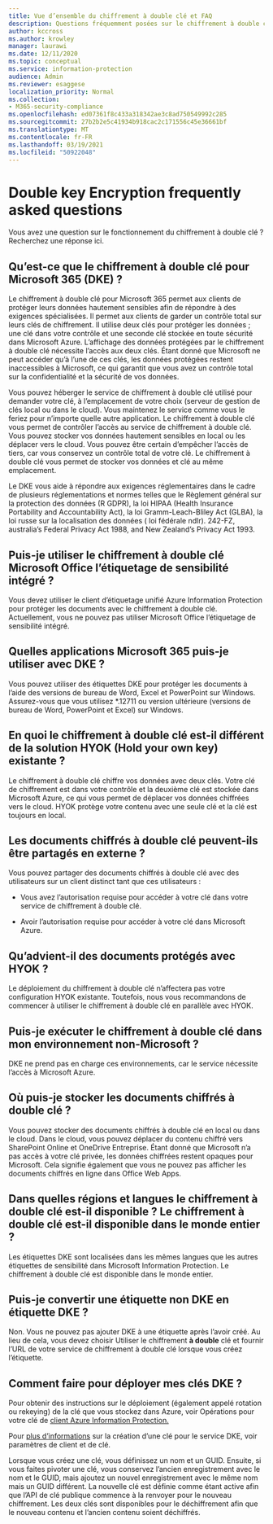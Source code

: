 ```yaml
---
title: Vue d’ensemble du chiffrement à double clé et FAQ
description: Questions fréquemment posées sur le chiffrement à double clé pour Microsoft 365.
author: kccross
ms.author: krowley
manager: laurawi
ms.date: 12/11/2020
ms.topic: conceptual
ms.service: information-protection
audience: Admin
ms.reviewer: esaggese
localization_priority: Normal
ms.collection:
- M365-security-compliance
ms.openlocfilehash: ed07361f8c433a318342ae3c8ad750549992c285
ms.sourcegitcommit: 27b2b2e5c41934b918cac2c171556c45e36661bf
ms.translationtype: MT
ms.contentlocale: fr-FR
ms.lasthandoff: 03/19/2021
ms.locfileid: "50922048"
---
```

# <a name="double-key-encryption-frequently-asked-questions"></a>Double key Encryption frequently asked questions

Vous avez une question sur le fonctionnement du chiffrement à double clé ? Recherchez une réponse ici.

## <a name="what-is-double-key-encryption-for-microsoft-365-dke"></a>Qu’est-ce que le chiffrement à double clé pour Microsoft 365 (DKE) ?

Le chiffrement à double clé pour Microsoft 365 permet aux clients de protéger leurs données hautement sensibles afin de répondre à des exigences spécialisées. Il permet aux clients de garder un contrôle total sur leurs clés de chiffrement. Il utilise deux clés pour protéger les données ; une clé dans votre contrôle et une seconde clé stockée en toute sécurité dans Microsoft Azure. L’affichage des données protégées par le chiffrement à double clé nécessite l’accès aux deux clés. Étant donné que Microsoft ne peut accéder qu’à l’une de ces clés, les données protégées restent inaccessibles à Microsoft, ce qui garantit que vous avez un contrôle total sur la confidentialité et la sécurité de vos données.  

Vous pouvez héberger le service de chiffrement à double clé utilisé pour demander votre clé, à l’emplacement de votre choix (serveur de gestion de clés local ou dans le cloud). Vous maintenez le service comme vous le feriez pour n’importe quelle autre application. Le chiffrement à double clé vous permet de contrôler l’accès au service de chiffrement à double clé. Vous pouvez stocker vos données hautement sensibles en local ou les déplacer vers le cloud. Vous pouvez être certain d’empêcher l’accès de tiers, car vous conservez un contrôle total de votre clé. Le chiffrement à double clé vous permet de stocker vos données et clé au même emplacement.

Le DKE vous aide à répondre aux exigences réglementaires dans le cadre de plusieurs réglementations et normes telles que le Règlement général sur la protection des données (R GDPR), la loi HIPAA (Health Insurance Portability and Accountability Act), la loi Gramm-Leach-Bliley Act (GLBA), la loi russe sur la localisation des données ( loi fédérale ndlr). 242-FZ, australia’s Federal Privacy Act 1988, and New Zealand’s Privacy Act 1993.

## <a name="can-i-use-double-key-encryption-with-microsoft-office-built-in-sensitivity-labeling"></a>Puis-je utiliser le chiffrement à double clé Microsoft Office l’étiquetage de sensibilité intégré ?

Vous devez utiliser le client d’étiquetage unifié Azure Information Protection pour protéger les documents avec le chiffrement à double clé. Actuellement, vous ne pouvez pas utiliser Microsoft Office l’étiquetage de sensibilité intégré.

## <a name="what-microsoft-365-apps-can-i-use-with-dke"></a>Quelles applications Microsoft 365 puis-je utiliser avec DKE ?

Vous pouvez utiliser des étiquettes DKE pour protéger les documents à l’aide des versions de bureau de Word, Excel et PowerPoint sur Windows. Assurez-vous que vous utilisez *.12711 ou version ultérieure (versions de bureau de Word, PowerPoint et Excel) sur Windows.

## <a name="how-is-double-key-encryption-different-from-the-existing-hold-your-own-key-hyok-solution"></a>En quoi le chiffrement à double clé est-il différent de la solution HYOK (Hold your own key) existante ?

Le chiffrement à double clé chiffre vos données avec deux clés. Votre clé de chiffrement est dans votre contrôle et la deuxième clé est stockée dans Microsoft Azure, ce qui vous permet de déplacer vos données chiffrées vers le cloud. HYOK protège votre contenu avec une seule clé et la clé est toujours en local.  

## <a name="can-double-key-encrypted-documents-be-shared-externally"></a>Les documents chiffrés à double clé peuvent-ils être partagés en externe ?

Vous pouvez partager des documents chiffrés à double clé avec des utilisateurs sur un client distinct tant que ces utilisateurs :

- Vous avez l’autorisation requise pour accéder à votre clé dans votre service de chiffrement à double clé.

- Avoir l’autorisation requise pour accéder à votre clé dans Microsoft Azure.

## <a name="what-happens-to-documents-that-are-protected-with-hyok"></a>Qu’advient-il des documents protégés avec HYOK ?

Le déploiement du chiffrement à double clé n’affectera pas votre configuration HYOK existante. Toutefois, nous vous recommandons de commencer à utiliser le chiffrement à double clé en parallèle avec HYOK.

## <a name="can-i-run-double-key-encryption-in-my-non-microsoft-air-gapped-environment"></a>Puis-je exécuter le chiffrement à double clé dans mon environnement non-Microsoft ?

DKE ne prend pas en charge ces environnements, car le service nécessite l’accès à Microsoft Azure.

## <a name="where-can-i-store-double-key-encrypted-documents"></a>Où puis-je stocker les documents chiffrés à double clé ?

Vous pouvez stocker des documents chiffrés à double clé en local ou dans le cloud. Dans le cloud, vous pouvez déplacer du contenu chiffré vers SharePoint Online et OneDrive Entreprise. Étant donné que Microsoft n’a pas accès à votre clé privée, les données chiffrées restent opaques pour Microsoft. Cela signifie également que vous ne pouvez pas afficher les documents chiffrés en ligne dans Office Web Apps.

## <a name="what-regions-and-languages-is-double-key-encryption-available-in-is-double-key-encryption-available-worldwide"></a>Dans quelles régions et langues le chiffrement à double clé est-il disponible ? Le chiffrement à double clé est-il disponible dans le monde entier ?

Les étiquettes DKE sont localisées dans les mêmes langues que les autres étiquettes de sensibilité dans Microsoft Information Protection. Le chiffrement à double clé est disponible dans le monde entier.

## <a name="can-i-convert-a-non-dke-label-to-a-dke-label"></a>Puis-je convertir une étiquette non DKE en étiquette DKE ?

Non. Vous ne pouvez pas ajouter DKE à une étiquette après l’avoir créé. Au lieu de cela, vous devez choisir Utiliser le chiffrement **à double** clé et fournir l’URL de votre service de chiffrement à double clé lorsque vous créez l’étiquette.

## <a name="how-do-i-roll-my-dke-keys"></a>Comment faire pour déployer mes clés DKE ?

Pour obtenir des instructions sur le déploiement (également appelé rotation ou rekeying) de la clé que vous stockez dans Azure, voir Opérations pour votre clé de [client Azure Information Protection.](/azure/information-protection/operations-customer-managed-tenant-key)

Pour [plus d’informations](double-key-encryption.md#tenant-and-key-settings) sur la création d’une clé pour le service DKE, voir paramètres de client et de clé.

Lorsque vous créez une clé, vous définissez un nom et un GUID. Ensuite, si vous faites pivoter une clé, vous conservez l’ancien enregistrement avec le nom et le GUID, mais ajoutez un nouvel enregistrement avec le même nom mais un GUID différent. La nouvelle clé est définie comme étant active afin que l’API de clé publique commence à la renvoyer pour le nouveau chiffrement. Les deux clés sont disponibles pour le déchiffrement afin que le nouveau contenu et l’ancien contenu soient déchiffrés.